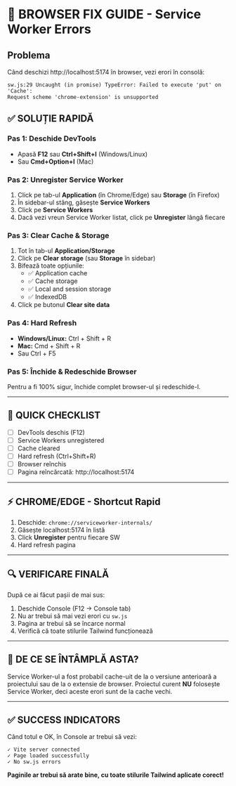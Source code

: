 # 🔧 BROWSER FIX GUIDE - Service Worker Errors

## Problema
Când deschizi http://localhost:5174 în browser, vezi erori în consolă:
```
sw.js:29 Uncaught (in promise) TypeError: Failed to execute 'put' on 'Cache': 
Request scheme 'chrome-extension' is unsupported
```

## ✅ SOLUȚIE RAPIDĂ

### Pas 1: Deschide DevTools
- Apasă **F12** sau **Ctrl+Shift+I** (Windows/Linux)
- Sau **Cmd+Option+I** (Mac)

### Pas 2: Unregister Service Worker
1. Click pe tab-ul **Application** (în Chrome/Edge) sau **Storage** (în Firefox)
2. În sidebar-ul stâng, găsește **Service Workers**
3. Click pe **Service Workers**
4. Dacă vezi vreun Service Worker listat, click pe **Unregister** lângă fiecare

### Pas 3: Clear Cache & Storage
1. Tot în tab-ul **Application/Storage**
2. Click pe **Clear storage** (sau **Storage** în sidebar)
3. Bifează toate opțiunile:
   - ✅ Application cache
   - ✅ Cache storage
   - ✅ Local and session storage
   - ✅ IndexedDB
4. Click pe butonul **Clear site data**

### Pas 4: Hard Refresh
- **Windows/Linux:** Ctrl + Shift + R
- **Mac:** Cmd + Shift + R
- Sau Ctrl + F5

### Pas 5: Închide & Redeschide Browser
Pentru a fi 100% sigur, închide complet browser-ul și redeschide-l.

---

## 🎯 QUICK CHECKLIST

- [ ] DevTools deschis (F12)
- [ ] Service Workers unregistered
- [ ] Cache cleared
- [ ] Hard refresh (Ctrl+Shift+R)
- [ ] Browser reînchis
- [ ] Pagina reîncărcată: http://localhost:5174

---

## ⚡ CHROME/EDGE - Shortcut Rapid

1. Deschide: `chrome://serviceworker-internals/`
2. Găsește localhost:5174 în listă
3. Click **Unregister** pentru fiecare SW
4. Hard refresh pagina

---

## 🔍 VERIFICARE FINALĂ

După ce ai făcut pașii de mai sus:

1. Deschide Console (F12 → Console tab)
2. Nu ar trebui să mai vezi erori cu `sw.js`
3. Pagina ar trebui să se încarce normal
4. Verifică că toate stilurile Tailwind funcționează

---

## 📝 DE CE SE ÎNTÂMPLĂ ASTA?

Service Worker-ul a fost probabil cache-uit de la o versiune anterioară a proiectului sau de la o extensie de browser. Proiectul curent **NU** folosește Service Worker, deci aceste erori sunt de la cache vechi.

---

## ✅ SUCCESS INDICATORS

Când totul e OK, în Console ar trebui să vezi:
```
✓ Vite server connected
✓ Page loaded successfully
✓ No sw.js errors
```

**Paginile ar trebui să arate bine, cu toate stilurile Tailwind aplicate corect!**
